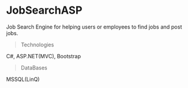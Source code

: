# JobSearchASP
Job Search Engine for helping users or employees to find jobs and post jobs.

> Technologies  

C#, ASP.NET(MVC), Bootstrap


> DataBases  

MSSQL(LinQ)
